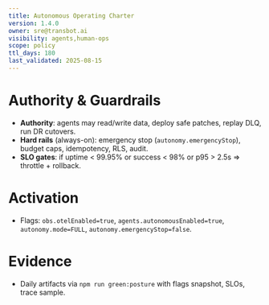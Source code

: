 ```yaml
---
title: Autonomous Operating Charter
version: 1.4.0
owner: sre@transbot.ai
visibility: agents,human-ops
scope: policy
ttl_days: 180
last_validated: 2025-08-15
---
```


# Authority & Guardrails

- **Authority**: agents may read/write data, deploy safe patches, replay DLQ, run DR cutovers.
- **Hard rails** (always-on): emergency stop (`autonomy.emergencyStop`), budget caps, idempotency, RLS, audit.
- **SLO gates**: if uptime < 99.95% or success < 98% or p95 > 2.5s ⇒ throttle + rollback.

# Activation

- Flags: `obs.otelEnabled=true`, `agents.autonomousEnabled=true`, `autonomy.mode=FULL`, `autonomy.emergencyStop=false`.

# Evidence

- Daily artifacts via `npm run green:posture` with flags snapshot, SLOs, trace sample.
